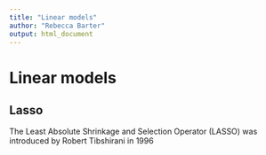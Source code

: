 ```yaml
---
title: "Linear models"
author: "Rebecca Barter"
output: html_document
---
```


# Linear models

## Lasso

The Least Absolute Shrinkage and Selection Operator (LASSO) was introduced by Robert Tibshirani in 1996
